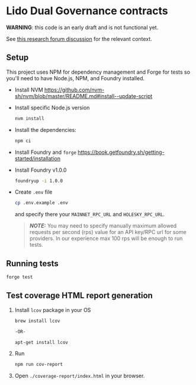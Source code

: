 # Lido Dual Governance contracts

**WARNING**: this code is an early draft and is not functional yet.

See [this research forum discussion](https://research.lido.fi/t/ldo-steth-dual-governance-continuation/5727) for the relevant context.

## Setup

This project uses NPM for dependency management and Forge for tests so you'll need to have Node.js, NPM, and Foundry installed.

* Install NVM https://github.com/nvm-sh/nvm/blob/master/README.md#install--update-script

* Install specific Node.js version
    ```sh
    nvm install
    ```

* Install the dependencies:
    ```sh
    npm ci
    ```

* Install Foundry and `forge` https://book.getfoundry.sh/getting-started/installation

* Install Foundry v1.0.0 
    ```sh
    foundryup -i 1.0.0
    ```

* Create `.env` file
    ```sh
    cp .env.example .env
    ```

    and specify there your `MAINNET_RPC_URL` and `HOLESKY_RPC_URL`.

    > **_NOTE:_**  You may need to specify manually maximum allowed requests per second (rps) value for an API key/RPC url for some providers. In our experience max 100 rps will be enough to run tests.

## Running tests

```sh
forge test
```

## Test coverage HTML report generation

1. Install `lcov` package in your OS
    ```sh
    brew install lcov
    
    -OR-

    apt-get install lcov
    ```
2. Run
    ```sh
    npm run cov-report
    ```
3. Open `./coverage-report/index.html` in your browser.
